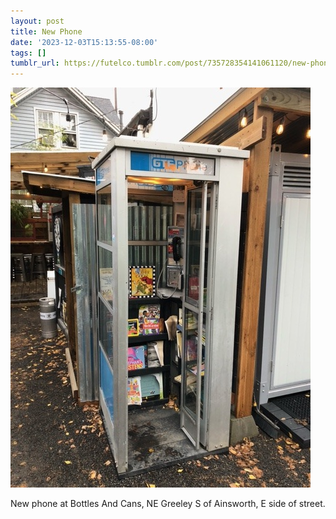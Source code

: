 ```yaml
---
layout: post
title: New Phone
date: '2023-12-03T15:13:55-08:00'
tags: []
tumblr_url: https://futelco.tumblr.com/post/735728354141061120/new-phone-at-bottles-and-cans-ne-greeley-s-of
---
```

![](/images/blog/2c354e3b6e26474a7f80ba763d0e8771dc71e85f.jpg)

New phone at Bottles And Cans, NE Greeley S of Ainsworth, E side of street.

